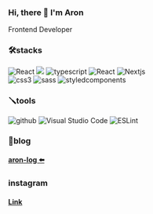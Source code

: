 
### Hi, there 👋 I'm Aron
Frontend Developer
### 🛠️stacks
<div>
  <img src="https://img.shields.io/badge/React-61DAFB?style=flat-square&logo=React&logoColor=black" alt="React" />
   <img src="https://img.shields.io/badge/javascript-F7DF1E?style=flat-square&logo=javascript&logoColor=white"/>
  <img src="https://img.shields.io/badge/TypeScript-3178C6?style=flat-square&logo=TypeScript&logoColor=white" alt="typescript" />
  <img src="https://img.shields.io/badge/Redux-8A2BE2?style=flat-square&logo=React&logoColor=black" alt="React" />
  <img src="https://img.shields.io/badge/Next.js-000000?style=flat-square&logo=Next.js&logoColor=white" alt="Nextjs" />
</div>
<div>
  <img src="https://img.shields.io/badge/css3-1572B6?style=flat-square&logo=css3&logoColor=white" alt="css3" />
  <img src="https://img.shields.io/badge/sass-CC6699?style=flat-square&logo=sass&logoColor=white" alt="sass" />
  <img src="https://img.shields.io/badge/styledcomponents-DB7093?style=flat-square&logo=styledcomponents&logoColor=white" alt="styledcomponents" />
</div>

### 🪛tools

<div>
  <img src="https://img.shields.io/badge/github-181717?style=flat-square&logo=github&logoColor=white" alt="github" />
  <img src="https://img.shields.io/badge/VSCode-007ACC?style=flat-square&logo=Visual Studio Code&logoColor=white" alt="Visual Studio Code" />
  <img src="https://img.shields.io/badge/ESLint-4B32C3?style=flat-square&logo=ESLint&logoColor=white" alt="ESLint" />
</div> 
 
### 🥰blog
#### [aron-log ⬅️](https://morethan-23qdehtms-mini-aron.vercel.app)

### instagram
#### [Link](https://instagram.com/aronia_dv?utm_source=qr&igshid=ZDc4ODBmNjlmNQ%3D%3D)
